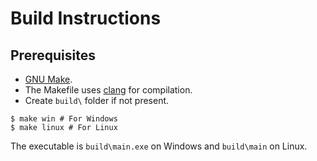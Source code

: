 # Build Instructions

## Prerequisites
 - [GNU Make](https://www.gnu.org/software/make/).
 - The Makefile uses [clang](https://clang.llvm.org/) for compilation.
 - Create `build\` folder if not present.

```console
$ make win # For Windows
$ make linux # For Linux
```
The executable is `build\main.exe` on Windows and `build\main` on Linux.
